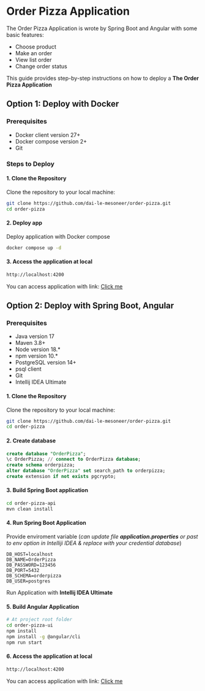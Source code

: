 # Order Pizza Application


The Order Pizza Application is wrote by Spring Boot and Angular with some basic features:
- Choose product
- Make an order
- View list order
- Change order status

This guide provides step-by-step instructions on how to deploy a **The Order Pizza Application**

## Option 1: Deploy with Docker

### Prerequisites

- Docker client version 27+
- Docker compose version 2+
- Git

### Steps to Deploy

#### 1. Clone the Repository

Clone the repository to your local machine:

```bash
git clone https://github.com/dai-le-mesoneer/order-pizza.git
cd order-pizza
```
#### 2. Deploy app

Deploy application with Docker compose

```bash
docker compose up -d
```
#### 3. Access the application at local

```bash
http://localhost:4200
```

You can access application with link: [Click me](http://localhost:4200)



## Option 2: Deploy with Spring Boot, Angular

### Prerequisites

- Java version 17
- Maven 3.8+
- Node version 18.*
- npm version 10.*
- PostgreSQL version 14+
- psql client
- Git
- Intellij IDEA Ultimate

#### 1. Clone the Repository

Clone the repository to your local machine:

```bash
git clone https://github.com/dai-le-mesoneer/order-pizza.git
cd order-pizza
```

#### 2. Create database

```sql
create database "OrderPizza";
\c OrderPizza; // connect to OrderPizza database;
create schema orderpizza;
alter database "OrderPizza" set search_path to orderpizza;
create extension if not exists pgcrypto;
```

#### 3. Build Spring Boot application

```bash
cd order-pizza-api
mvn clean install
```

#### 4. Run Spring Boot Application

Provide enviroment variable (*can update file **application.properties** or past to env option in Intelliji IDEA & replace with your credential database*)

```properties
DB_HOST=localhost
DB_NAME=OrderPizza
DB_PASSWORD=123456
DB_PORT=5432
DB_SCHEMA=orderpizza
DB_USER=postgres
```

Run Application with **Intellij IDEA Ultimate**

#### 5. Build Angular Application

```bash
# At project root folder
cd order-pizza-ui
npm install
npm install -g @angular/cli
npm run start
```

#### 6. Access the application at local

```bash
http://localhost:4200
```

You can access application with link: [Click me](http://localhost:4200)
